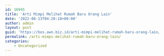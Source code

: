 ```yaml
---
id: 16945
title: 'Arti Mimpi Melihat Rumah Baru Orang Lain'
date: '2022-08-13T04:20:18+00:00'
author: admin
layout: post
guid: 'https://bos.awn.biz.id/arti-mimpi-melihat-rumah-baru-orang-lain/'
permalink: /arti-mimpi-melihat-rumah-baru-orang-lain/
categories:
    - Uncategorized
---
```


